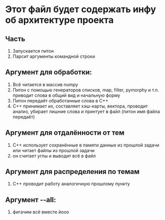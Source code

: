 
# Этот файл будет содержать инфу об архитектуре проекта 

## Часть
1. Запускается питон
2. Парсит аргументы командной строки
## Аргумент для обработки: 
1. Всё читается в массив numpy
2. Питон с помощью генераторов списков, map, filter, pymorphy и т.п. приводит слова в общий вид и начальную форму 
3. Питон передаёт обработанные слова в С++
4. C++ принимает их, составляет хэш-карты, вектора, проводит анализ, убирает лишние слова и принтует в файл (питон имя файла передаёт)
## Аргумент для отдалённости от тем
1. С++ использует сохранённые в памяти данные из прошлой задачи или читает файлы из прошлой задачи
2. он считает углы и выводит всё в файл
## Аргумент для распределения по темам
1. C++ проводит работу аналогичную прошлому пункту
## Аргумент --all: 
1. фигачим всё вместе йооо
